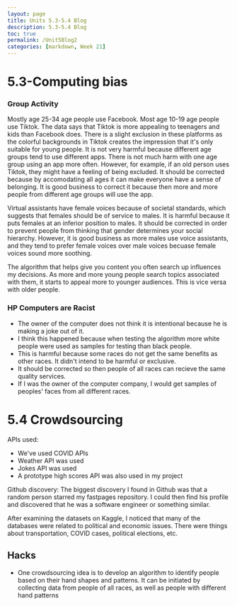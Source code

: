 ```yaml
---
layout: page
title: Units 5.3-5.4 Blog
description: 5.3-5.4 Blog
toc: true
permalink: /Unit5Blog2
categories: [markdown, Week 21]
---
```


# 5.3-Computing bias
### Group Activity
Mostly age 25-34 age people use Facebook.
Most age 10-19 age people use Tiktok.
The data says that Tiktok is more appealing to teenagers and kids than Facebook does. There is a slight exclusion in these platforms as the colorful backgrounds in Tiktok creates the impression that it's only suitable for young people. It is not very harmful because different age groups tend to use different apps. There is not much harm with one age group using an app more often. However, for example, if an old person uses Tiktok, they might have a feeling of being excluded. It should be corrected because by accomodating all ages it can make everyone have a sense of belonging. It is good business to correct it because then more and more people from different age groups will use the app.

Virtual assistants have female voices because of societal standards, which suggests that females should be of service to males. It is harmful because it puts females at an inferior position to males. It should be corrected in order to prevent people from thinking that gender determines your social hierarchy. However, it is good business as more males use voice assistants, and they tend to prefer female voices over male voices becuase female voices sound more soothing.

The algorithm that helps give you content you often search up influences my decisions. As more and more young people search topics associated with them, it starts to appeal more to younger audiences. This is vice versa with older people.

### HP Computers are Racist
- The owner of the computer does not think it is intentional because he is making a joke out of it.
- I think this happened because when testing the algorithm more white people were used as samples for testing than black people.
- This is harmful because some races do not get the same benefits as other races. It didn't intend to be harmful or exclusive.
- It should be corrected so then people of all races can recieve the same quality services.
- If I was the owner of the computer company, I would get samples of peoples' faces from all different races.

# 5.4 Crowdsourcing
APIs used:
- We've used COVID APIs
- Weather API was used
- Jokes API was used
- A prototype high scores API was also used in my project

Github discovery:
The biggest discovery I found in Github was that a random person starred my fastpages repository. I could then find his profile and discovered that he was a software engineer or something similar.

After examining the datasets on Kaggle, I noticed that many of the databases were related to political and economic issues. There were things about transportation, COVID cases, political elections, etc.

## Hacks
- One crowdsourcing idea is to develop an algorithm to identify people based on their hand shapes and patterns. It can be initiated by collecting data from people of all races, as well as people with different hand patterns